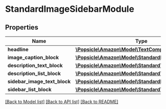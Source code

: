 # StandardImageSidebarModule

## Properties
Name | Type | Description | Notes
------------ | ------------- | ------------- | -------------
**headline** | [**\Popsicle\Amazon\Model\TextComponent**](TextComponent.md) |  | [optional] 
**image_caption_block** | [**\Popsicle\Amazon\Model\StandardImageCaptionBlock**](StandardImageCaptionBlock.md) |  | [optional] 
**description_text_block** | [**\Popsicle\Amazon\Model\StandardTextBlock**](StandardTextBlock.md) |  | [optional] 
**description_list_block** | [**\Popsicle\Amazon\Model\StandardTextListBlock**](StandardTextListBlock.md) |  | [optional] 
**sidebar_image_text_block** | [**\Popsicle\Amazon\Model\StandardImageTextBlock**](StandardImageTextBlock.md) |  | [optional] 
**sidebar_list_block** | [**\Popsicle\Amazon\Model\StandardTextListBlock**](StandardTextListBlock.md) |  | [optional] 

[[Back to Model list]](../../README.md#documentation-for-models) [[Back to API list]](../../README.md#documentation-for-api-endpoints) [[Back to README]](../../README.md)

